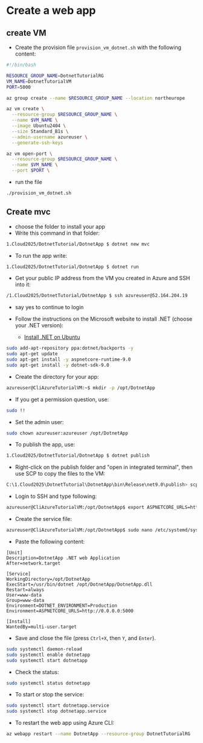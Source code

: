 # Create a web app

## create VM

- Create the provision file `provision_vm_dotnet.sh` with the following content:

```bash
#!/bin/bash

RESOURCE_GROUP_NAME=DotnetTutorialRG
VM_NAME=DotnetTutorialVM
PORT=5000

az group create --name $RESOURCE_GROUP_NAME --location northeurope

az vm create \
  --resource-group $RESOURCE_GROUP_NAME \
  --name $VM_NAME \
  --image Ubuntu2404 \
  --size Standard_B1s \
  --admin-username azureuser \
  --generate-ssh-keys

az vm open-port \
  --resource-group $RESOURCE_GROUP_NAME \
  --name $VM_NAME \
  --port $PORT \
```

- run the file

```bash
./provision_vm_dotnet.sh
```

## Create mvc

- choose the folder to install your app
- Write this command in that folder:

```bash
1.Cloud2025/DotnetTutorial/DotnetApp $ dotnet new mvc
```

- To run the app write:

```bash
1.Cloud2025/DotnetTutorial/DotnetApp $ dotnet run
```

- Get your public IP address from the VM you created in Azure and SSH into it:

```bash
/1.Cloud2025/DotnetTutorial/DotnetApp $ ssh azureuser@52.164.204.19
```

- say yes to continue to login

- Follow the instructions on the Microsoft website to install .NET (choose your .NET version):
  - [Install .NET on Ubuntu](https://learn.microsoft.com/en-us/dotnet/core/install/linux-ubuntu-install?tabs=dotnet9&pivots=os-linux-ubuntu-2404)

```bash
sudo add-apt-repository ppa:dotnet/backports -y
sudo apt-get update
sudo apt-get install -y aspnetcore-runtime-9.0
sudo apt-get install -y dotnet-sdk-9.0
```

- Create the directory for your app:

```bash
azureuser@CliAzureTutorialVM:~$ mkdir -p /opt/DotnetApp
```

- If you get a permission question, use:

```bash
sudo !!
```

- Set the admin user:

```bash
sudo chown azureuser:azureuser /opt/DotnetApp
```

- To publish the app, use:

```bash
1.Cloud2025/DotnetTutorial/DotnetApp $ dotnet publish
```

- Right-click on the publish folder and "open in integrated terminal", then use SCP to copy the files to the VM:

```bash
C:\1.Cloud2025\DotnetTutorial\DotnetApp\bin\Release\net9.0\publish> scp -r ./ azureuser@40.69.43.253:/opt/DotnetApp/
```

- Login to SSH and type following:

```bash
azureuser@CliAzureTutorialVM:/opt/DotnetApp$ export ASPNETCORE_URLS=http://*:5000
```

- Create the service file:

```bash
azureuser@CliAzureTutorialVM:/opt/DotnetApp$ sudo nano /etc/systemd/system/dotnetapp.service
```

- Paste the following content:

```
[Unit]
Description=DotnetApp .NET web Application
After=network.target

[Service]
WorkingDirectory=/opt/DotnetApp
ExecStart=/usr/bin/dotnet /opt/DotnetApp/DotnetApp.dll
Restart=always
User=www-data
Group=www-data
Environment=DOTNET_ENVIRONMENT=Production
Environment=ASPNETCORE_URLS=http://0.0.0.0:5000

[Install]
WantedBy=multi-user.target
```

- Save and close the file (press `Ctrl+X`, then `Y`, and `Enter`).

```bash
sudo systemctl daemon-reload
sudo systemctl enable dotnetapp
sudo systemctl start dotnetapp
```

- Check the status:

```bash
sudo systemctl status dotnetapp
```

- To start or stop the service:

```bash
sudo systemctl start dotnetapp.service
sudo systemctl stop dotnetapp.service
```

- To restart the web app using Azure CLI:

```bash
az webapp restart --name DotnetApp --resource-group DotnetTutorialRG
```
